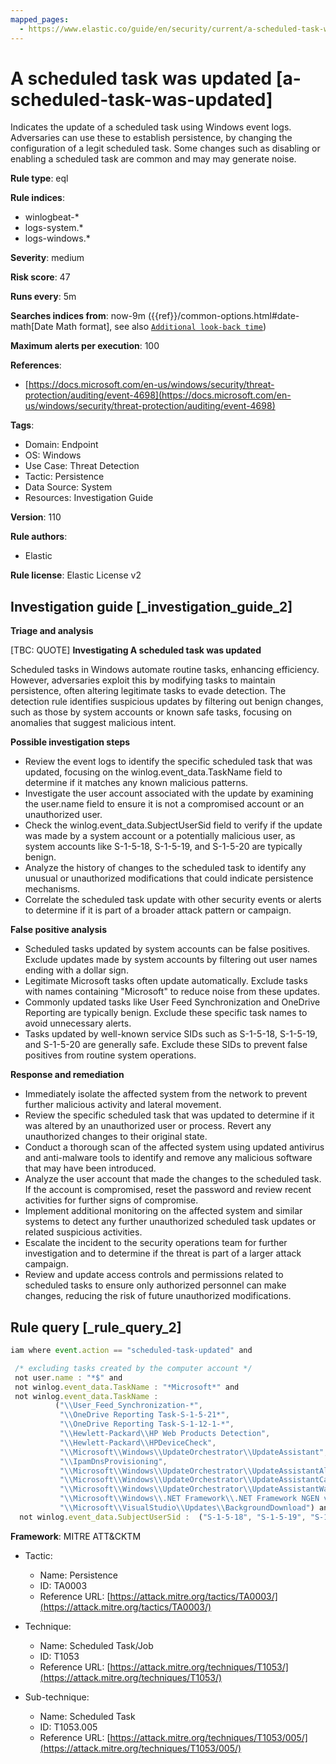 ```yaml
---
mapped_pages:
  - https://www.elastic.co/guide/en/security/current/a-scheduled-task-was-updated.html
---
```


# A scheduled task was updated [a-scheduled-task-was-updated]

Indicates the update of a scheduled task using Windows event logs. Adversaries can use these to establish persistence, by changing the configuration of a legit scheduled task. Some changes such as disabling or enabling a scheduled task are common and may may generate noise.

**Rule type**: eql

**Rule indices**:

* winlogbeat-*
* logs-system.*
* logs-windows.*

**Severity**: medium

**Risk score**: 47

**Runs every**: 5m

**Searches indices from**: now-9m ({{ref}}/common-options.html#date-math[Date Math format], see also [`Additional look-back time`](docs-content://solutions/security/detect-and-alert/create-detection-rule.md#rule-schedule))

**Maximum alerts per execution**: 100

**References**:

* [https://docs.microsoft.com/en-us/windows/security/threat-protection/auditing/event-4698](https://docs.microsoft.com/en-us/windows/security/threat-protection/auditing/event-4698)

**Tags**:

* Domain: Endpoint
* OS: Windows
* Use Case: Threat Detection
* Tactic: Persistence
* Data Source: System
* Resources: Investigation Guide

**Version**: 110

**Rule authors**:

* Elastic

**Rule license**: Elastic License v2

## Investigation guide [_investigation_guide_2]

**Triage and analysis**

[TBC: QUOTE]
**Investigating A scheduled task was updated**

Scheduled tasks in Windows automate routine tasks, enhancing efficiency. However, adversaries exploit this by modifying tasks to maintain persistence, often altering legitimate tasks to evade detection. The detection rule identifies suspicious updates by filtering out benign changes, such as those by system accounts or known safe tasks, focusing on anomalies that suggest malicious intent.

**Possible investigation steps**

* Review the event logs to identify the specific scheduled task that was updated, focusing on the winlog.event_data.TaskName field to determine if it matches any known malicious patterns.
* Investigate the user account associated with the update by examining the user.name field to ensure it is not a compromised account or an unauthorized user.
* Check the winlog.event_data.SubjectUserSid field to verify if the update was made by a system account or a potentially malicious user, as system accounts like S-1-5-18, S-1-5-19, and S-1-5-20 are typically benign.
* Analyze the history of changes to the scheduled task to identify any unusual or unauthorized modifications that could indicate persistence mechanisms.
* Correlate the scheduled task update with other security events or alerts to determine if it is part of a broader attack pattern or campaign.

**False positive analysis**

* Scheduled tasks updated by system accounts can be false positives. Exclude updates made by system accounts by filtering out user names ending with a dollar sign.
* Legitimate Microsoft tasks often update automatically. Exclude tasks with names containing "Microsoft" to reduce noise from these updates.
* Commonly updated tasks like User Feed Synchronization and OneDrive Reporting are typically benign. Exclude these specific task names to avoid unnecessary alerts.
* Tasks updated by well-known service SIDs such as S-1-5-18, S-1-5-19, and S-1-5-20 are generally safe. Exclude these SIDs to prevent false positives from routine system operations.

**Response and remediation**

* Immediately isolate the affected system from the network to prevent further malicious activity and lateral movement.
* Review the specific scheduled task that was updated to determine if it was altered by an unauthorized user or process. Revert any unauthorized changes to their original state.
* Conduct a thorough scan of the affected system using updated antivirus and anti-malware tools to identify and remove any malicious software that may have been introduced.
* Analyze the user account that made the changes to the scheduled task. If the account is compromised, reset the password and review recent activities for further signs of compromise.
* Implement additional monitoring on the affected system and similar systems to detect any further unauthorized scheduled task updates or related suspicious activities.
* Escalate the incident to the security operations team for further investigation and to determine if the threat is part of a larger attack campaign.
* Review and update access controls and permissions related to scheduled tasks to ensure only authorized personnel can make changes, reducing the risk of future unauthorized modifications.


## Rule query [_rule_query_2]

```js
iam where event.action == "scheduled-task-updated" and

 /* excluding tasks created by the computer account */
 not user.name : "*$" and
 not winlog.event_data.TaskName : "*Microsoft*" and
 not winlog.event_data.TaskName :
          ("\\User_Feed_Synchronization-*",
           "\\OneDrive Reporting Task-S-1-5-21*",
           "\\OneDrive Reporting Task-S-1-12-1-*",
           "\\Hewlett-Packard\\HP Web Products Detection",
           "\\Hewlett-Packard\\HPDeviceCheck",
           "\\Microsoft\\Windows\\UpdateOrchestrator\\UpdateAssistant",
           "\\IpamDnsProvisioning",
           "\\Microsoft\\Windows\\UpdateOrchestrator\\UpdateAssistantAllUsersRun",
           "\\Microsoft\\Windows\\UpdateOrchestrator\\UpdateAssistantCalendarRun",
           "\\Microsoft\\Windows\\UpdateOrchestrator\\UpdateAssistantWakeupRun",
           "\\Microsoft\\Windows\\.NET Framework\\.NET Framework NGEN v*",
           "\\Microsoft\\VisualStudio\\Updates\\BackgroundDownload") and
  not winlog.event_data.SubjectUserSid :  ("S-1-5-18", "S-1-5-19", "S-1-5-20")
```

**Framework**: MITRE ATT&CKTM

* Tactic:

    * Name: Persistence
    * ID: TA0003
    * Reference URL: [https://attack.mitre.org/tactics/TA0003/](https://attack.mitre.org/tactics/TA0003/)

* Technique:

    * Name: Scheduled Task/Job
    * ID: T1053
    * Reference URL: [https://attack.mitre.org/techniques/T1053/](https://attack.mitre.org/techniques/T1053/)

* Sub-technique:

    * Name: Scheduled Task
    * ID: T1053.005
    * Reference URL: [https://attack.mitre.org/techniques/T1053/005/](https://attack.mitre.org/techniques/T1053/005/)



